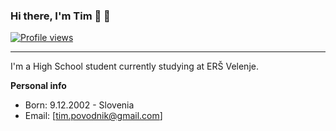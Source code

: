 ### Hi there, I'm Tim 👋 👋

[![Profile views](http://hits.dwyl.com/AquaBalls/AquaBalls.svg)](http://hits.dwyl.com/AquaBalls/AquaBalls)
<hr></hr>
I'm a High School student currently studying at ERŠ Velenje.
<br>

**Personal info**
- Born: 9.12.2002 - Slovenia
- Email: [tim.povodnik@gmail.com]

